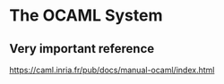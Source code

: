 # The OCAML System

## Very important reference

https://caml.inria.fr/pub/docs/manual-ocaml/index.html
